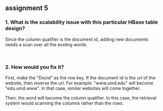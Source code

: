 <h2>assignment 5</h2>
<h3>1. What is the scalability issue with this particular HBase table design?</h3>
<p>
Since the column qualifier is the document id, adding new documents needs a scan over all the exsting words. 
</p>
<br/>
<h3>2. How would you fix it? </h3>
<p>
First, make the "Docid" as the row key. If the document id is the url of the website, then reverse the url. For example: "www.umd.edu" will become "edu.umd.www". 
In that case, similar websites will come together.
</p>
<p>
Then, the word will become the column qualifier. In this case, the retrieval system would scanning the columns rather than the rows.
</p>


